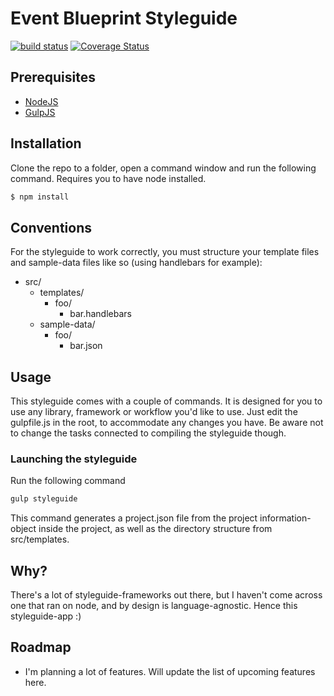 # Event Blueprint Styleguide
[![build status][travis-image]][travis-url]
[![Coverage Status][coveralls-image]][coveralls-url]

## Prerequisites
* [NodeJS](http://nodejs.org/)
* [GulpJS](http://gulpjs.com/)

## Installation
Clone the repo to a folder, open a command window and run the following command. Requires you to have node installed.
```bash
$ npm install
```

## Conventions
For the styleguide to work correctly, you must structure your template files and sample-data files like so (using handlebars for example):
* src/
  * templates/
    * foo/
      * bar.handlebars
  * sample-data/
    * foo/
      * bar.json

## Usage
This styleguide comes with a couple of commands. It is designed for you to use any library, framework or workflow you'd like to use.
Just edit the gulpfile.js in the root, to accommodate any changes you have.
Be aware not to change the tasks connected to compiling the styleguide though.

### Launching the styleguide
Run the following command
```bash
gulp styleguide
```
This command generates a project.json file from the project information-object inside the project, as well as the directory structure from src/templates.


## Why?
There's a lot of styleguide-frameworks out there, but I haven't come across one that ran on node, and by design is language-agnostic.
Hence this styleguide-app :)

## Roadmap
* I'm planning a lot of features. Will update the list of upcoming features here.

[travis-image]: https://img.shields.io/travis/MadsMadsDk/event-blueprint.svg?style=flat-square
[travis-url]: https://travis-ci.org/MadsMadsDk/event-blueprint
[coveralls-image]: https://coveralls.io/repos/MadsMadsDk/event-blueprint/badge.svg
[coveralls-url]: https://coveralls.io/r/MadsMadsDk/event-blueprint
